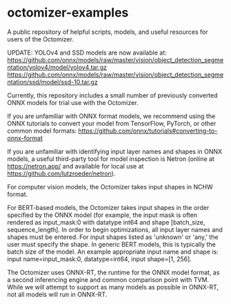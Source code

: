 # octomizer-examples

A public repository of helpful scripts, models, and useful resources for users of the Octomizer.

UPDATE: YOLOv4 and SSD models are now available at:
https://github.com/onnx/models/raw/master/vision/object_detection_segmentation/yolov4/model/yolov4.tar.gz
https://github.com/onnx/models/raw/master/vision/object_detection_segmentation/ssd/model/ssd-10.tar.gz

Currently, this repository includes a small number of previously converted ONNX models for trial use with the Octomizer.

If you are unfamiliar with ONNX format models, we recommend using the ONNX tutorials to convert your model from TensorFlow, PyTorch, or other common model formats: https://github.com/onnx/tutorials#converting-to-onnx-format

If you are unfamiliar with identifying input layer names and shapes in ONNX models, a useful third-party tool for model inspection is Netron (online at https://netron.app/ and available for local use at https://github.com/lutzroeder/netron).

For computer vision models, the Octomizer takes input shapes in NCHW format.

For BERT-based models, the Octomizer takes input shapes in the order specified by the ONNX model (for example, the input mask is often rendered as input_mask:0 with datatype int64 and shape [batch_size, sequence_length].  In order to begin optimizations, all input layer names and shapes must be entered.  For input shapes listed as 'unknown' or 'any,' the user must specify the shape.  In generic BERT models, this is typically the batch size of the model.  An example appropriate input name and shape is: input name=input_mask:0, datatype=int64, input shape=[1, 256]. 

The Octomizer uses ONNX-RT, the runtime for the ONNX model format, as a second inferencing engine and common comparison point with TVM.  While we will attempt to support as many models as possible in ONNX-RT, not all models will run in ONNX-RT.
